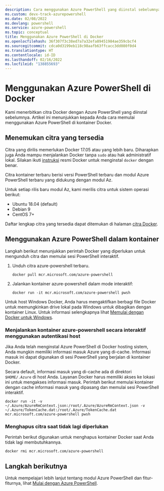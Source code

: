 ```yaml
---
description: Cara menggunakan Azure PowerShell yang diinstal sebelumnya di citra Docker.
ms.custom: devx-track-azurepowershell
ms.date: 02/08/2022
ms.devlang: powershell
ms.service: azure-powershell
ms.topic: conceptual
title: Menggunakan Azure PowerShell di Docker
ms.openlocfilehash: 36f307f3c38ed7a7a32efa89451984ae359cbcf4
ms.sourcegitcommit: cdca0d3199eb118c98aafb63ffcacc3dd080f0d4
ms.translationtype: HT
ms.contentlocale: id-ID
ms.lasthandoff: 02/16/2022
ms.locfileid: "138855693"
---
```

# <a name="using-azure-powershell-in-docker"></a>Menggunakan Azure PowerShell di Docker

Kami menerbitkan citra Docker dengan Azure PowerShell yang diinstal sebelumnya. Artikel ini menunjukkan kepada Anda cara memulai menggunakan Azure PowerShell di kontainer Docker.

## <a name="finding-available-images"></a>Menemukan citra yang tersedia

Citra yang dirilis memerlukan Docker 17.05 atau yang lebih baru. Diharapkan juga Anda mampu menjalankan Docker tanpa `sudo` atau hak administratif lokal. Silakan ikuti [instruksi][install] resmi Docker untuk menginstal `docker` dengan benar.

Citra kontainer terbaru berisi versi PowerShell terbaru dan modul Azure PowerShell terbaru yang didukung dengan modul Az.

Untuk setiap rilis baru modul Az, kami merilis citra untuk sistem operasi berikut:

- Ubuntu 18.04 (default)
- Debian 9
- CentOS 7+

Daftar lengkap citra yang tersedia dapat ditemukan di halaman [citra Docker][az image].

## <a name="using-azure-powershell-in-a-container"></a>Menggunakan Azure PowerShell dalam kontainer

Langkah berikut menunjukkan perintah Docker yang diperlukan untuk mengunduh citra dan memulai sesi PowerShell interaktif.

1. Unduh citra azure-powershell terbaru.

   ```console
   docker pull mcr.microsoft.com/azure-powershell
   ```

1. Jalankan kontainer azure-powershell dalam mode interaktif:

   ```console
   docker run -it mcr.microsoft.com/azure-powershell pwsh
   ```

Untuk host Windows Docker, Anda harus mengaktifkan berbagi file Docker untuk memungkinkan drive lokal pada Windows untuk dibagikan dengan kontainer Linux. Untuk informasi selengkapnya lihat [Memulai dengan Docker untuk Windows][file-sharing].

### <a name="run-the-azure-powershell-container-interactively-using-host-authentication"></a>Menjalankan kontainer azure-powershell secara interaktif menggunakan autentikasi host

Jika Anda telah menginstal Azure PowerShell di Docker hosting sistem, Anda mungkin memiliki informasi masuk Azure yang di-cache. Informasi masuk ini dapat digunakan di sesi PowerShell yang berjalan di kontainer Docker.

Secara default, informasi masuk yang di-cache ada di direktori `$HOME/.Azure` di host Anda. Layanan Docker harus memiliki akses ke lokasi ini untuk mengakses informasi masuk. Perintah berikut memulai kontainer dengan cache informasi masuk yang dipasang dan memulai sesi PowerShell interaktif.

```console
docker run -it -v ~/.Azure/AzureRmContext.json:/root/.Azure/AzureRmContext.json -v ~/.Azure/TokenCache.dat:/root/.Azure/TokenCache.dat mcr.microsoft.com/azure-powershell pwsh
```

### <a name="remove-the-image-when-no-longer-needed"></a>Menghapus citra saat tidak lagi diperlukan

Perintah berikut digunakan untuk menghapus kontainer Docker saat Anda tidak lagi membutuhkannya.

```console
docker rmi mcr.microsoft.com/azure-powershell
```

## <a name="next-steps"></a>Langkah berikutnya

Untuk mempelajari lebih lanjut tentang modul Azure PowerShell dan fitur-fiturnya, lihat [Mulai dengan Azure PowerShell](get-started-azureps.md).

<!-- link references -->
[install]: https://docs.docker.com/engine/installation/
[powershell image]: https://hub.docker.com/_/microsoft-powershell
[az image]: https://hub.docker.com/_/microsoft-azure-powershell
[file-sharing]: https://docs.docker.com/docker-for-windows/#file-sharing
